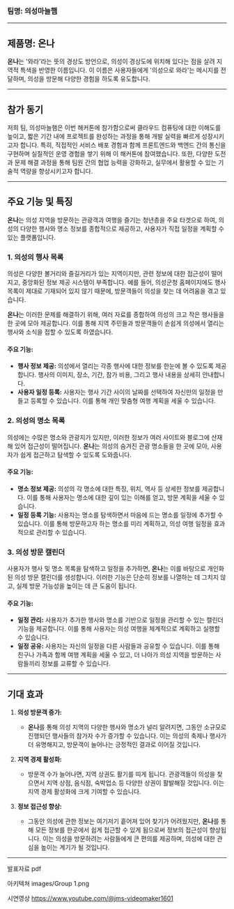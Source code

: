 ### 팀명: 의성마늘햄

---

## 제품명: 온나

**온나**는 '와라'라는 뜻의 경상도 방언으로, 의성이 경상도에 위치해 있다는 점을 살려 지역적 특색을 반영한 이름입니다. 이 이름은 사용자들에게 '의성으로 와라'는 메시지를 전달하며, 의성을 방문해 다양한 경험을 하도록 유도합니다.

---

## 참가 동기

저희 팀, 의성마늘햄은 이번 해커톤에 참가함으로써 클라우드 컴퓨팅에 대한 이해도를 높이고, 짧은 기간 내에 프로젝트를 완성하는 과정을 통해 개발 실력을 빠르게 성장시키고자 합니다. 특히, 직접적인 서비스 배포 경험과 함께 프론트엔드와 백엔드 간의 통신을 구현하며 실질적인 운영 경험을 쌓기 위해 이 해커톤에 참여했습니다. 또한, 다양한 도전과 문제 해결 과정을 통해 팀원 간의 협업 능력을 강화하고, 실무에서 활용할 수 있는 기술적 역량을 향상시키고자 합니다.

---

## 주요 기능 및 특징

**온나**는 의성 지역을 방문하는 관광객과 여행을 즐기는 청년층을 주요 타겟으로 하여, 의성의 다양한 행사와 명소 정보를 종합적으로 제공하고, 사용자가 직접 일정을 계획할 수 있는 플랫폼입니다.

### 1. 의성의 행사 목록

의성은 다양한 볼거리와 즐길거리가 있는 지역이지만, 관련 정보에 대한 접근성이 떨어지고, 중앙화된 정보 제공 시스템이 부족합니다. 예를 들어, 의성군청 홈페이지에도 행사 목록이 제대로 기재되어 있지 않기 때문에, 방문객들이 의성을 찾는 데 어려움을 겪고 있습니다.

**온나**는 이러한 문제를 해결하기 위해, 여러 자료를 종합하여 의성의 크고 작은 행사들을 한 곳에 모아 제공합니다. 이를 통해 지역 주민들과 방문객들이 손쉽게 의성에서 열리는 행사와 소식을 접할 수 있도록 하였습니다.

#### 주요 기능:

- **행사 정보 제공:** 의성에서 열리는 각종 행사에 대한 정보를 한눈에 볼 수 있도록 제공합니다. 행사의 이미지, 장소, 기간, 참가 비용, 그리고 행사 내용을 상세히 안내합니다.
- **사용자 일정 등록:** 사용자는 행사 기간 사이의 날짜를 선택하여 자신만의 일정을 만들고 등록할 수 있습니다. 이를 통해 개인 맞춤형 여행 계획을 세울 수 있습니다.

### 2. 의성의 명소 목록

의성에는 수많은 명소와 관광지가 있지만, 이러한 정보가 여러 사이트와 블로그에 산재해 있어 접근성이 떨어집니다. **온나**는 의성의 숨겨진 관광 명소들을 한 곳에 모아, 사용자가 쉽게 접근하고 탐색할 수 있도록 도와줍니다.

#### 주요 기능:

- **명소 정보 제공:** 의성의 각 명소에 대한 특징, 위치, 역사 등 상세한 정보를 제공합니다. 이를 통해 사용자는 명소에 대한 깊이 있는 이해를 얻고, 방문 계획을 세울 수 있습니다.
- **일정 등록 기능:** 사용자는 명소를 탐색하면서 마음에 드는 명소를 일정에 추가할 수 있습니다. 이를 통해 방문하고자 하는 명소를 미리 계획하고, 의성 여행 일정을 효과적으로 관리할 수 있습니다.

### 3. 의성 방문 캘린더

사용자가 행사 및 명소 목록을 탐색하고 일정을 추가하면, **온나**는 이를 바탕으로 개인화된 의성 방문 캘린더를 생성합니다. 이러한 기능은 단순히 정보를 나열하는 데 그치지 않고, 실제 방문 가능성을 높이는 데 큰 도움이 됩니다.

#### 주요 기능:

- **일정 관리:** 사용자가 추가한 행사와 명소를 기반으로 일정을 관리할 수 있는 캘린더 기능을 제공합니다. 이를 통해 사용자는 의성 여행을 체계적으로 계획하고 실행할 수 있습니다.
- **일정 공유:** 사용자는 자신의 일정을 다른 사람들과 공유할 수 있습니다. 이를 통해 친구나 가족과 함께 여행 계획을 세울 수 있고, 더 나아가 의성 지역을 방문하는 사람들끼리 정보를 교류할 수 있습니다.

---

## 기대 효과

1. **의성 방문객 증가:**
   - **온나**를 통해 의성 지역의 다양한 행사와 명소가 널리 알려지면, 그동안 소규모로 진행되던 행사들의 참가자 수가 증가할 수 있습니다. 이는 의성의 축제나 행사가 더 유명해지고, 방문객이 늘어나는 긍정적인 결과로 이어질 것입니다.
   
2. **지역 경제 활성화:**
   - 방문객 수가 늘어나면, 지역 상권도 활기를 띠게 됩니다. 관광객들이 의성을 찾으면서 지역 상점, 음식점, 숙박업소 등 다양한 상권이 활발해질 것입니다. 이는 지역 경제 활성화에 크게 기여할 수 있습니다.

3. **정보 접근성 향상:**
   - 그동안 의성에 관한 정보는 여기저기 흩어져 있어 찾기가 어려웠지만, **온나**를 통해 모든 정보를 한곳에서 쉽게 접근할 수 있게 됨으로써 정보의 접근성이 향상됩니다. 이는 의성을 방문하려는 사람들에게 큰 편의를 제공하며, 의성에 대한 관심을 높이는 계기가 될 것입니다.

---
발표자료 pdf


아키텍쳐
images/Group 1.png


시연영상
https://www.youtube.com/@jms-videomaker1601

